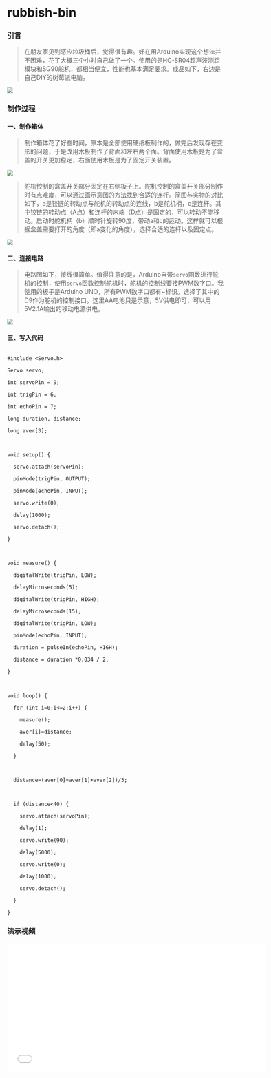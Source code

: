 # rubbish-bin
### 引言



>在朋友家见到感应垃圾桶后，觉得很有趣。好在用Arduino实现这个想法并不困难，花了大概三个小时自己做了一个。使用的是HC-SR04超声波测距模块和SG90舵机，都相当便宜，性能也基本满足要求。成品如下，右边是自己DIY的树莓派电脑。



<img src="https://pic3.zhimg.com/80/v2-be0eba56f59a81fca7590e217738ad82_hd.jpg" style="zoom:80%">


### 制作过程



#### 一、制作箱体



>制作箱体花了好些时间，原本是全部使用硬纸板制作的，做完后发现存在变形的问题，于是改用木板制作了背面和左右两个面。背面使用木板是为了盒盖的开关更加稳定，右面使用木板是为了固定开关装置。



<img src="https://pic4.zhimg.com/80/v2-7b42709fee4e7a16baeb8ec4bfdeb193_hd.jpg" style="zoom:80%">



>舵机控制的盒盖开关部分固定在右侧板子上。舵机控制的盒盖开关部分制作时有点难度，可以通过画示意图的方法找到合适的连杆。简图与实物的对比如下，a是铰链的转动点与舵机的转动点的连线，b是舵机柄，c是连杆。其中铰链的转动点（A点）和连杆的末端（D点）是固定的，可以转动不能移动。启动时舵机柄（b）顺时针旋转90度，带动a和c的运动。这样就可以根据盒盖需要打开的角度（即a变化的角度），选择合适的连杆以及固定点。



<img src="https://pic1.zhimg.com/80/v2-2e24312ccd3dfc9a92dd6be2cb266c70_hd.jpg" style="zoom:80%">



#### 二、连接电路



>电路图如下，接线很简单。值得注意的是，Arduino自带`servo`函数进行舵机的控制，使用`servo`函数控制舵机时，舵机的控制线要接PWM数字口。我使用的板子是Arduino   UNO，所有PWM数字口都有~标识。选择了其中的D9作为舵机的控制接口。这里AA电池只是示意，5V供电即可，可以用5V2.1A输出的移动电源供电。



<img src="https://pic2.zhimg.com/80/v2-da8488c125ca8f97b8970c4b51ee81ad_hd.jpg" style="zoom:80%">



####  三、写入代码


```

#include <Servo.h>   

Servo servo;

int servoPin = 9;

int trigPin = 6;    

int echoPin = 7;   

long duration, distance;   

long aver[3];   



void setup() {     

  servo.attach(servoPin);  

  pinMode(trigPin, OUTPUT);  

  pinMode(echoPin, INPUT); 

  servo.write(0); 

  delay(1000);

  servo.detach();

} 



void measure() {  

  digitalWrite(trigPin, LOW);

  delayMicroseconds(5);

  digitalWrite(trigPin, HIGH);

  delayMicroseconds(15);

  digitalWrite(trigPin, LOW);

  pinMode(echoPin, INPUT);

  duration = pulseIn(echoPin, HIGH);

  distance = duration *0.034 / 2;

}



void loop() { 

  for (int i=0;i<=2;i++) {   

    measure();               

    aver[i]=distance;            

    delay(50);           

  }

 

  distance=(aver[0]+aver[1]+aver[2])/3; 

  

  if (distance<40) {

    servo.attach(servoPin);

    delay(1);

    servo.write(90);  

    delay(5000);  

    servo.write(0);    

    delay(1000);

    servo.detach();      

  }

}

```

### 演示视频


<iframe src="//player.bilibili.com/player.html?aid=52387782&cid=91687346&page=1" scrolling="no" border="0" frameborder="no" framespacing="0" allowfullscreen="true" width="600" height="300"> </iframe>
